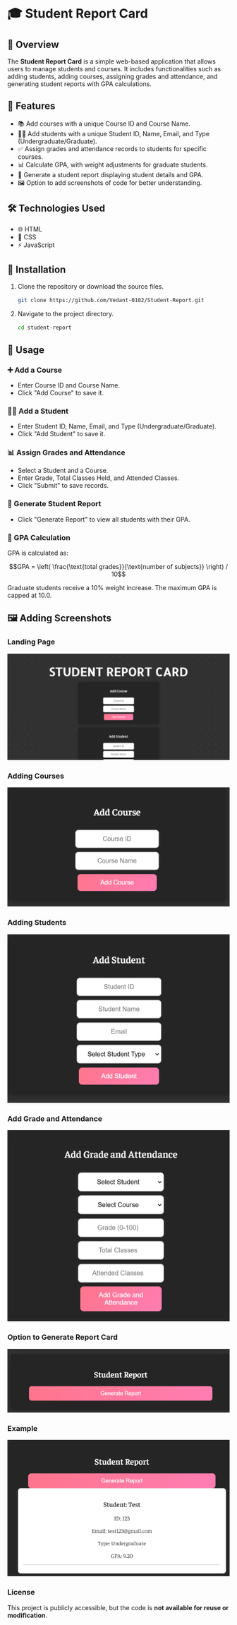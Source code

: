 # 🎓 Student Report Card

## 📌 Overview
The **Student Report Card** is a simple web-based application that allows users to manage students and courses. It includes functionalities such as adding students, adding courses, assigning grades and attendance, and generating student reports with GPA calculations.

## 🌟 Features
- 📚 Add courses with a unique Course ID and Course Name.
- 🧑‍🎓 Add students with a unique Student ID, Name, Email, and Type (Undergraduate/Graduate).
- ✅ Assign grades and attendance records to students for specific courses.
- 📊 Calculate GPA, with weight adjustments for graduate students.
- 📜 Generate a student report displaying student details and GPA.
- 🖼️ Option to add screenshots of code for better understanding.

## 🛠 Technologies Used
- 🌐 HTML
- 🎨 CSS
- ⚡ JavaScript

## 🚀 Installation
1. Clone the repository or download the source files.
   ```sh
   git clone https://github.com/Vedant-0102/Student-Report.git
   ```
2. Navigate to the project directory.
   ```sh
   cd student-report
   ```

## 📖 Usage
### ➕ Add a Course
- Enter Course ID and Course Name.
- Click "Add Course" to save it.

### 🧑‍🎓 Add a Student
- Enter Student ID, Name, Email, and Type (Undergraduate/Graduate).
- Click "Add Student" to save it.

### 📊 Assign Grades and Attendance
- Select a Student and a Course.
- Enter Grade, Total Classes Held, and Attended Classes.
- Click "Submit" to save records.

### 📜 Generate Student Report
- Click "Generate Report" to view all students with their GPA.

### 🎯 GPA Calculation
GPA is calculated as:
```math
GPA = \left( \frac{\text{total grades}}{\text{number of subjects}} \right) / 10
```
Graduate students receive a 10% weight increase.
The maximum GPA is capped at 10.0.

## 🖼️ Adding Screenshots

### Landing Page
![Landing Page](https://github.com/Vedant-0102/Student-Report/blob/main/assests/Landing.png)

### Adding Courses
![Add Courses](https://github.com/Vedant-0102/Student-Report/blob/main/assests/Courses.png)

### Adding Students
![Add Students](https://github.com/Vedant-0102/Student-Report/blob/main/assests/Student.png)

### Add Grade and Attendance
![Add Grade and Attendance](https://github.com/Vedant-0102/Student-Report/blob/main/assests/Grade_Attendance.png)

### Option to Generate Report Card
![Generate Report](https://github.com/Vedant-0102/Student-Report/blob/main/assests/Generate.png)

### Example
![Report Generated](https://github.com/Vedant-0102/Student-Report/blob/main/assests/Report_gen.png)

### License
This project is publicly accessible, but the code is **not available for reuse or modification**.
